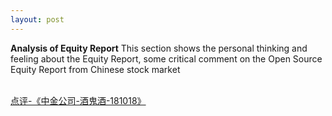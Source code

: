```yaml
---
layout: post
---
```

**Analysis of Equity Report**
This section shows the personal thinking and feeling about the Equity Report, some critical comment on the Open Source Equity Report from Chinese stock market<br><br>

<a href="/Equity Report/点评-中金公司-酒鬼酒-181018/index.html"><p  style="color:blue;">点评-《中金公司-酒鬼酒-181018》</p></a><br><br>


